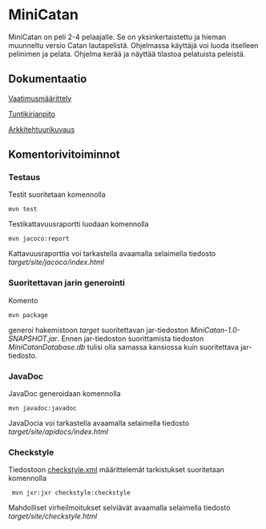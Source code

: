 # MiniCatan

MiniCatan on peli 2-4 pelaajalle. Se on yksinkertaistettu ja hieman muunneltu versio Catan lautapelistä. Ohjelmassa käyttäjä voi luoda itselleen pelinimen ja pelata. Ohjelma kerää ja näyttää tilastoa pelatuista peleistä.

## Dokumentaatio

[Vaatimusmäärittely](https://github.com/014728019/otm-harjoitustyo/blob/master/MiniCatan/dokumentointi/vaatimusmaarittely.md)

[Tuntikirjanpito](https://github.com/014728019/otm-harjoitustyo/blob/master/MiniCatan/dokumentointi/tuntikirjanpito.md)

[Arkkitehtuurikuvaus](https://github.com/014728019/otm-harjoitustyo/blob/master/MiniCatan/dokumentointi/arkkitehtuuri.md)

## Komentorivitoiminnot

### Testaus

Testit suoritetaan komennolla

```
mvn test
```

Testikattavuusraportti luodaan komennolla

```
mvn jacoco:report
```

Kattavuusraporttia voi tarkastella avaamalla selaimella tiedosto _target/site/jacoco/index.html_

### Suoritettavan jarin generointi

Komento

```
mvn package
```

generoi hakemistoon _target_ suoritettavan jar-tiedoston _MiniCatan-1.0-SNAPSHOT.jar_. Ennen jar-tiedoston suorittamista tiedoston _MiniCatanDatabase.db_ tulisi olla samassa kansiossa kuin suoritettava jar-tiedosto.

### JavaDoc

JavaDoc generoidaan komennolla

```
mvn javadoc:javadoc
```

JavaDocia voi tarkastella avaamalla selaimella tiedosto _target/site/apidocs/index.html_

### Checkstyle

Tiedostoon [checkstyle.xml](https://github.com/014728019/otm-harjoitustyo/blob/master/MiniCatan/checkstyle.xml) määrittelemät tarkistukset suoritetaan komennolla

```
 mvn jxr:jxr checkstyle:checkstyle
```

Mahdolliset virheilmoitukset selviävät avaamalla selaimella tiedosto _target/site/checkstyle.html_
